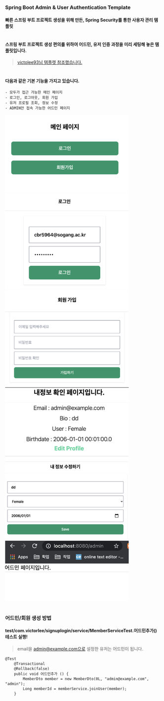 ### Spring Boot Admin & User Authentication Template

#### 빠른 스프링 부트 프로젝트 생성을 위해 만든, Spring Security를 통한 사용자 관리 템플릿

#

#### 스프링 부트 프로젝트 생성 편의를 위하여 어드민, 유저 인증 과정을 미리 세팅해 놓은 템플릿입니다.

> [victolee93님 템플렛 참조했습니다.](https://github.com/victolee93/Springboot-signup-login)

#

#### 다음과 같은 기본 기능을 가지고 있습니다.

```
- 모두가 접근 가능한 메인 페이지
- 로그인, 로그아웃, 회원 가입
- 유저 프로필 조회, 정보 수정
- ADMIN만 접속 가능한 어드민 페이지
```

<img src="images/home.png" width="400">
<img src="images/login.png" width="400">
<img src="images/signup.png" width="400">
<img src="images/profile.png" width="400">
<img src="images/update-profile.png" width="400">
<img src="images/admin.png" width="400">

#

### 어드민/회원 생성 방법

#### test/com.victorlee/signuplogin/service/MemberServiceTest.어드민추가() 테스트 실행!

> email을 admin@example.com으로 설정한 유저는 어드민이 됩니다.

```
@Test
    @Transactional
    @Rollback(false)
    public void 어드민추가 () {
        MemberDto member = new MemberDto(0L, "admin@example.com", "admin");
        Long memberId = memberService.joinUser(member);
    }
```
